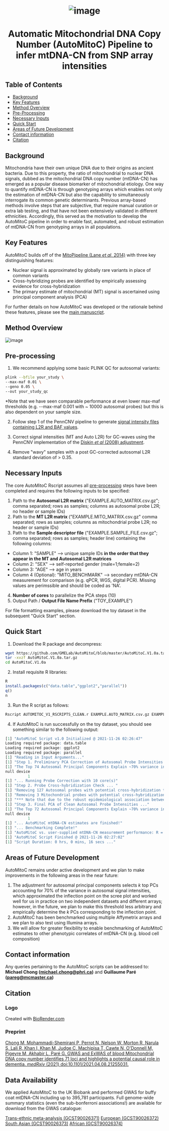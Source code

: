 # <p align="center"> ![image](https://github.com/GMELab/AutoMitoC/blob/main/AutoMitoC_LOGO_2021_11_26_SMALL.png) </p>
# <p align="center"> Automatic Mitochondrial DNA Copy Number (AutoMitoC) Pipeline to infer mtDNA-CN from SNP array intensities </p>

## Table of Contents

 - [Background](#Background)
 - [Key Features](#key-features)
 - [Method Overview](#method-overview)
 - [Pre-Processing](#pre-processing)
 - [Necessary Inputs](#necessary-inputs)
 - [Quick Start](#quick-start)
 - [Areas of Future Development](#areas-of-future-development)
 - [Contact information](#contact-information)
 - [Citation](#citation)


## Background

Mitochondria have their own unique DNA due to their origins as ancient bacteria. Due to this property, the ratio of mitochondrial to nuclear DNA signals, dubbed as the mitochondrial DNA copy number (mtDNA-CN) has emerged as a popular disease biomarker of mitochondrial etiology. One way to quantify mtDNA-CN is through genotyping arrays which enables not only the estimation of mtDNA-CN but also the capability to simultaneously interrogate its common genetic determinants. Previous array-based methods involve steps that are subjective, that require manual curation or extra lab testing, and that have not been extensively validated in different ethnicities. Accordingly, this served as the motivation to develop the AutoMitoC pipeline in order to enable fast, automated, and robust estimation of mtDNA-CN from genotyping arrays in all populations. 

## Key Features

AutoMitoC builds off of the [MitoPipeline (Lane _et al_, 2014)](http://genvisis.org/MitoPipeline/) with three key distinguishing features: 

* Nuclear signal is approximated by globally rare variants in place of common variants 
* Cross-hybridizing probes are identified by empirically assessing evidence for cross-hybridization
* The primary estimate of mitochondrial (MT) signal is ascertained using principal component analysis (PCA)
 
For further details on how AutoMitoC was developed or the rationale behind these features, please see the [main manuscript](https://www.medrxiv.org/content/10.1101/2021.04.08.21255031v1).

## Method Overview

![image](https://user-images.githubusercontent.com/30928727/143525953-4f39541d-53e0-4f3e-a5bf-4850ad2f1b10.png)

## Pre-processing

1. We recommend applying some basic PLINK QC for autosomal variants:
```sh
plink --bfile your_study \
--max-maf 0.01 \
--geno 0.05 \
--out your_study_qc
```

*Note that we have seen comparable performance at even lower max-maf thresholds (e.g. --max-maf 0.001 with ~ 10000 autosomal probes) but this is also dependent on your sample size. 

2. Follow step 1 of the PennCNV pipeline to generate [signal intensity files containing L2R and BAF values](http://penncnv.openbioinformatics.org/en/latest/user-guide/affy/#step-1-generate-the-signal-intensity-data-based-on-raw-cel-files).

3. Correct signal intensities (MT and Auto L2R) for GC-waves using the PennCNV implementation of the [Diskin _et al_ (2008) adjustment](https://github.com/WGLab/PennCNV/blob/master/genomic_wave.pl). 

4. Remove "wavy" samples with a post GC-corrected autosomal L2R standard deviation of > 0.35. 

## Necessary Inputs

The core AutoMitoC Rscript assumes all [pre-processing](#pre-processing) steps have been completed and requires the following inputs to be specified:

1. Path to the **Autosomal L2R matrix** ("EXAMPLE.AUTO_MATRIX.csv.gz"; comma separated; rows as samples; columns as autosomal probe L2R; no header or sample IDs)
2. Path to the **MT L2R matrix** ("EXAMPLE.MITO_MATRIX.csv.gz" comma separated; rows as samples; columns as mitochondrial probe L2R; no header or sample IDs)
3. Path to the **Sample descriptor file** ("EXAMPLE.SAMPLE_FILE.csv.gz"; comma separated; rows as samples; header line) containing the following columns:
* Column 1: "SAMPLE" --> unique sample IDs **in the order that they appear in the MT and Autosomal L2R matrices**
* Column 2: "SEX" --> self-reported gender (male=1;female=2) 
* Column 3: "AGE" --> age in years 
* Column 4 (Optional): "MITO_BENCHMARK" --> secondary mtDNA-CN measurement for comparison (e.g. qPCR, WGS, digital PCR). Missing values are perimssible and should be coded as 'NA'. 
4. **Number of cores** to parallelize the PCA steps (10)
5. Output Path / **Output File Name Prefix** ("TOY_EXAMPLE")

For file formatting examples, please download the toy dataset in the subsequent "Quick Start" section. 

## Quick Start

1. Download the R package and decompress:
```sh
wget https://github.com/GMELab/AutoMitoC/blob/master/AutoMitoC.V1.0a.tar.gz?raw=true
tar -xvzf AutoMitoC.V1.0a.tar.gz
cd AutoMitoC.V1.0a
```

2. Install requisite R libraries:
```R
R
install.packages(c("data.table","ggplot2","parallel"))
q()
n
```
3. Run the R script as follows:
```sh
Rscript AUTOMITOC_V1_RSCRIPTS_CLEAN.r EXAMPLE.AUTO_MATRIX.csv.gz EXAMPLE.MITO_MATRIX.csv.gz EXAMPLE.SAMPLE_FILE.csv.gz 10 EXAMPLE_TOY
```
4. If AutoMitoC is run successfully on the toy dataset, you should see something similar to the following output:

```R
[1] "AutoMitoC Script v1.0 Initialized @ 2021-11-26 02:26:47"
Loading required package: data.table
Loading required package: ggplot2
Loading required package: parallel
[1] "Reading in Input Arguments..."
[1] "Step 1. Preliminary PCA Correction of Autosomal Probe Intensities ... "
[1] "The Top 74 Autosomal Principal Components Explain ~70% variance in Probe Intensities and will be corrected for "
null device
          1
[1] "... Running Probe Correction with 10 core(s)"
[1] "Step 2. Probe Cross-hybridization Check ... "
[1] "Removing 127 Autosomal probes with potential cross-hybridization to the sex (R > 0.05) or mitochondrial (R > 0.05) genomes "
[1] "Removing 3 Mitochondrial probes with potential cross-hybridization to the sex (R > 0.20) or autosomal (R > 0.05) genomes "
[1] "*** Note that due to the robust epidemiological association between mtDNA-CN and sex, there is an expectation that mitochondrial probes will be associated with sex and therefore the correlation coefficient threshold for removing mitochondrial probes with evidence of cross-hybridization to sex chromosomes is more stringent"
[1] "Step 3. Final PCA of Clean Autosomal Probe Intensities ..."
[1] "The Top 72 Autosomal Principal Components Explain ~70% variance in Probe Intensities and will be corrected for "
null device
          1
[1] "... AutoMitoC mtDNA-CN estimates are finished!"
[1] "... Benchmarking Complete!"
[1] "AutoMitoC vs. user-supplied mtDNA-CN measurement performance: R = 0.647; Association P-value = 1.67e-164"
[1] "AutoMitoC Script Finished @ 2021-11-26 02:27:02"
[1] "Script Duration: 0 hrs, 0 mins, 16 secs ..."

```
## Areas of Future Development

AutoMitoC remains under active development and we plan to make improvements in the following areas in the near future:

1. The adjustment for autosomal principal components selects _k_ top PCs accounting for 70% of the variance in autosomal signal intensities, which approximated the inflection point on the scree plot and  worked well for us in practice on two independent datasets and different arrays; however, in the future, we plan to make this threshold less arbitrary and empirically determine the _k_ PCs corresponding to the inflection point. 
2. AutoMitoC has been benchmarked using multiple Affymetrix arrays and we plan to also test using Illumina arrays. 
3. We will allow for greater flexibility to enable benchmarking of AutoMitoC estimates to other phenotypic correlates of mtDNA-CN (e.g. blood cell composition)

## Contact information
Any queries pertaining to the AutoMitoC scripts can be addressed to:
**Michael Chong (michael.chong@phri.ca)** and **Guillaume Paré (pareg@mcmaster.ca)**

## Citation 
### Logo 
Created with [BioRender.com](https://biorender.com/)
### Preprint
[Chong M, Mohammadi-Shemirani P, Perrot N, Nelson W, Morton R, Narula S, Lali R, Khan I, Khan M, Judge C, Machipisa T, Cawte N, O'Donnell M, Pigeyre M, Akhabir L, Paré G. GWAS and ExWAS of blood Mitochondrial DNA copy number identifies 71 loci and highlights a potential causal role in dementia. _medRxiv_ (2021) doi:10.1101/2021.04.08.21255031.](https://www.medrxiv.org/content/10.1101/2021.04.08.21255031v1)

## Data Availability 
We applied AutoMitoC to the UK Biobank and performed GWAS for buffy coat mtDNA-CN including up to 395,781 participants. Full genome-wide summary statistics (even the sub-bonferroni associations!) are available for download from the GWAS catalogue:

[Trans-ethnic meta-analysis (GCST90026371)](http://ftp.ebi.ac.uk/pub/databases/gwas/summary_statistics/GCST90026001-GCST90027000/GCST90026371/)
[European (GCST90026372)](http://ftp.ebi.ac.uk/pub/databases/gwas/summary_statistics/GCST90026001-GCST90027000/GCST90026372/)
[South Asian (GCST90026373)](http://ftp.ebi.ac.uk/pub/databases/gwas/summary_statistics/GCST90026001-GCST90027000/GCST90026373/)
[African (GCST90026374)](http://ftp.ebi.ac.uk/pub/databases/gwas/summary_statistics/GCST90026001-GCST90027000/GCST90026374/)

